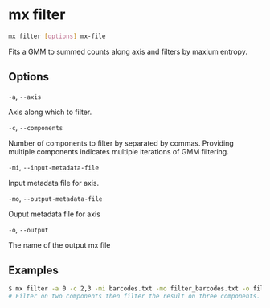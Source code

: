 # mx filter

```bash
mx filter [options] mx-file
```

Fits a GMM to summed counts along axis and filters by maxium entropy.

## Options

`-a`, `--axis`

Axis along which to filter.

`-c`, `--components`

Number of components to filter by separated by commas. Providing multiple components indicates multiple iterations of GMM filtering.

`-mi`, `--input-metadata-file`

Input metadata file for axis.

`-mo`, `--output-metadata-file`

Ouput metadata file for axis

`-o`, `--output`

The name of the output mx file

## Examples

```bash
$ mx filter -a 0 -c 2,3 -mi barcodes.txt -mo filter_barcodes.txt -o filter.mx matrix.mx
# Filter on two components then filter the result on three components.
```
